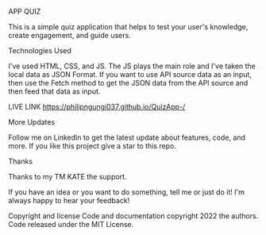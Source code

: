 APP QUIZ

This is a simple quiz application that helps to test your user's knowledge, create engagement, and guide users.

Technologies Used

I've used HTML, CSS, and JS. The JS plays the main role and I've taken the local data as JSON Format. If you want to use API source data as an input, then use the Fetch method to get the JSON data from the API source and then feed that data as input.

LIVE LINK
https://philipngungi037.github.io/QuizApp-/

More Updates

Follow me on LinkedIn to get the latest update about features, code, and more. If you like this project give a star to this repo.

Thanks

Thanks to my TM KATE the support.

If you have an idea or you want to do something, tell me or just do it! I'm always happy to hear your feedback!

Copyright and license
Code and documentation copyright 2022 the authors. Code released under the MIT License.
